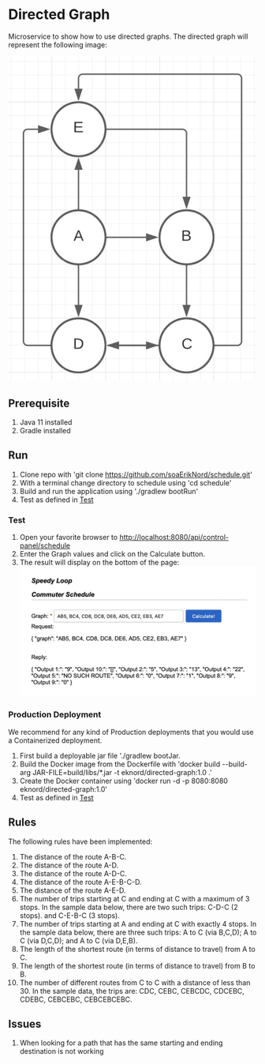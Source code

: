 # Directed Graph

Microservice to show how to use directed graphs.  The directed graph will represent the following image:

![Directed Graph](directedGraph.jpg)

## Prerequisite 

1) Java 11 installed
2) Gradle installed

## Run

1) Clone repo with 'git clone https://github.com/soaErikNord/schedule.git'
2) With a terminal change directory to schedule using 'cd schedule'
3) Build and run the application using './gradlew bootRun'
4) Test as defined in [Test](#test)

### Test
1) Open your favorite browser to [http://localhost:8080/api/control-panel/schedule](http://localhost:8080/api/control-panel/schedule)
2) Enter the Graph values and click on the Calculate button.
3) The result will display on the bottom of the page:
![Example Page](examplePage.jpg)

### Production Deployment
We recommend for any kind of Production deployments that you would use a Containerized deployment.
1) First build a deployable jar file './gradlew bootJar.
2) Build the Docker image from the Dockerfile with 'docker build --build-arg JAR-FILE=build/libs/\*.jar -t eknord/directed-graph:1.0 .'
3) Create the Docker container using 'docker run -d -p 8080:8080 eknord/directed-graph:1.0'
4) Test as defined in [Test](#test)

## Rules

The following rules have been implemented:

1) The distance of the route A-B-C.
2) The distance of the route A-D.
3) The distance of the route A-D-C.
4) The distance of the route A-E-B-C-D.
5) The distance of the route A-E-D.
6) The number of trips starting at C and ending at C with a maximum of 3 stops. In the sample data below, there are two such trips: C-D-C (2 stops). and C-E-B-C (3 stops).
7) The number of trips starting at A and ending at C with exactly 4 stops. In the sample data below, there are three such trips: A to C (via B,C,D); A to C (via D,C,D); and A to C (via D,E,B).
8) The length of the shortest route (in terms of distance to travel) from A to C.
9) The length of the shortest route (in terms of distance to travel) from B to B.
10) The number of different routes from C to C with a distance of less than 30. In the sample data, the trips are: CDC, CEBC, CEBCDC, CDCEBC, CDEBC, CEBCEBC, CEBCEBCEBC.

## Issues
1) When looking for a path that has the same starting and ending destination is not working
